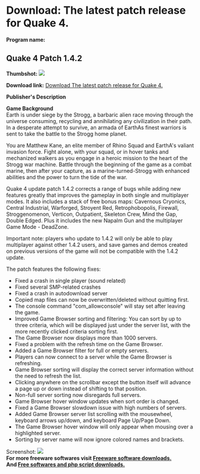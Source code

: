 # Download: The latest patch release for Quake 4.

**Program name:**

## Quake 4 Patch 1.4.2

  
**Thumbshot:** ![](http://www.freewarefiles.com/screenshot/quake4patch_md.gif)   
  
**Download link:** [Download The latest patch release for Quake 4.](http://freesoftwares.boysofts.com/Quake-4-Patch_program_17678.html)  
  


**Publisher's Description**  
  


**Game Background**  
Earth is under siege by the Strogg, a barbaric alien race moving through the universe consuming, recycling and annihilating any civilization in their path. In a desperate attempt to survive, an armada of EarthAs finest warriors is sent to take the battle to the Strogg home planet.

You are Matthew Kane, an elite member of Rhino Squad and EarthA's valiant invasion force. Fight alone, with your squad, or in hover tanks and mechanized walkers as you engage in a heroic mission to the heart of the Strogg war machine. Battle through the beginning of the game as a combat marine, then after your capture, as a marine-turned-Strogg with enhanced abilities and the power to turn the tide of the war.

Quake 4 update patch 1.4.2 corrects a range of bugs while adding new features greatly that improves the gameplay in both single and multiplayer modes. It also includes a stack of free bonus maps: Cavernous Cryonics, Central Industrial, Warforged, Stroyent Red, Retrophobopolis, Firewall, Stroggenomenon, Verticon, Outpatient, Skeleton Crew, Mind the Gap, Double Edged. Plus it includes the new Napalm Gun and the multiplayer Game Mode - DeadZone.

Important note: players who update to 1.4.2 will only be able to play multiplayer against other 1.4.2 users, and save games and demos created on previous versions of the game will not be compatible with the 1.4.2 update.

The patch features the following fixes: 

  * Fixed a crash in single player (sound related) 
  * Fixed several SMP-related crashes 
  * Fixed a crash in autodownload server 
  * Copied map files can now be overwritten/deleted without quitting first. 
  * The console command "com_allowconsole" will stay set after leaving the game. 
  * Improved Game Browser sorting and filtering: You can sort by up to three criteria, which will be displayed just under the server list, with the more recently clicked criteria sorting first. 
  * The Game Browser now displays more than 1000 servers. 
  * Fixed a problem with the refresh time on the Game Browser. 
  * Added a Game Browser filter for full or empty servers. 
  * Players can now connect to a server while the Game Browser is refreshing. 
  * Game Browser sorting will display the correct server information without the need to refresh the list. 
  * Clicking anywhere on the scrollbar except the button itself will advance a page up or down instead of shifting to that position. 
  * Non-full server sorting now disregards full servers. 
  * Game Browser hover window updates when sort order is changed. 
  * Fixed a Game Browser slowdown issue with high numbers of servers. 
  * Added Game Browser server list scrolling with the mousewheel, keyboard arrows up/down, and keyboard Page Up/Page Down. 
  * The Game Browser hover window will only appear when mousing over a highlighted server. 
  * Sorting by server name will now ignore colored names and brackets. 

  
  
Screenshot: ![](http://www.freewarefiles.com/screenshot/quake4patch.gif)   
**For more freeware softwares visit [Freeware software downloads.](http://freesoftwares.boysofts.com/)**   
**And [Free softwares and php script downloads.](http://www.boysofts.com/)**
